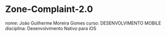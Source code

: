 # Zone-Complaint-2.0

nome: João Guilherme Moreira Gomes
curso: DESENVOLVIMENTO MOBILE 
disciplina: Desenvolvimento Nativo para iOS
